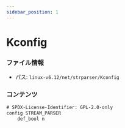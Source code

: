 ```yaml
---
sidebar_position: 1
---
```

# Kconfig

### ファイル情報

- パス: `linux-v6.12/net/strparser/Kconfig`

### コンテンツ

```txt
# SPDX-License-Identifier: GPL-2.0-only
config STREAM_PARSER
	def_bool n

```

